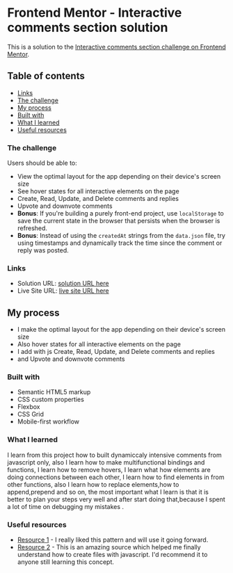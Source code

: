 # Frontend Mentor - Interactive comments section solution

This is a solution to the [Interactive comments section challenge on Frontend Mentor](https://www.frontendmentor.io/challenges/interactive-comments-section-iG1RugEG9).

## Table of contents

  - [Links](#links)
  - [The challenge](#the-challenge)
  - [My process](#my-process)
  - [Built with](#built-with)
  - [What I learned](#what-i-learned)
  - [Useful resources](#useful-resources)


### The challenge

Users should be able to:

- View the optimal layout for the app depending on their device's screen size
- See hover states for all interactive elements on the page
- Create, Read, Update, and Delete comments and replies
- Upvote and downvote comments
- **Bonus**: If you're building a purely front-end project, use `localStorage` to save the current state in the browser that persists when the browser is refreshed.
- **Bonus**: Instead of using the `createdAt` strings from the `data.json` file, try using timestamps and dynamically track the time since the comment or reply was posted.

### Links

- Solution URL: [solution URL here](https://github.com/mikhita/interactive-comments-section)
- Live Site URL: [live site URL here](https://mikhita.github.io/interactive-comments-section/)


## My process
- I make the optimal layout for the app depending on their device's screen size
- Also hover states for all interactive elements on the page
- I add with js Create, Read, Update, and Delete comments and replies
- and Upvote and downvote comments
### Built with

- Semantic HTML5 markup
- CSS custom properties
- Flexbox
- CSS Grid
- Mobile-first workflow


### What I learned

I learn from this project how to built dynamiccaly intensive comments from javascript only, also I learn how to make multifunctional bindings and functions, I learn how to remove hovers, I learn what how elements are doing connections between each other, I learn how to find elements in from other functions, also I learn how to replace elements,how to append,prepend and so on, the most important what I learn is that it is better to plan your steps very well and after start doing that,because I spent a lot of time on debugging my mistakes .


### Useful resources

- [Resource 1](https://www.w3schools.com) -  I really liked this pattern and will use it going forward.
- [Resource 2](https://www.bitcamp.ge) - This is an amazing source which helped me finally understand how to create files with javascript. I'd recommend it to anyone still learning this concept.


